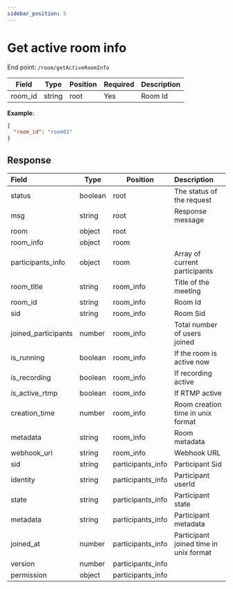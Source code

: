 ```yaml
---
sidebar_position: 5
---
```


# Get active room info

End point: `/room/getActiveRoomInfo`

| Field   | Type   | Position | Required | Description |
| ------- | ------ | -------- | :------- | ----------- |
| room_id | string | root     | Yes      | Room Id     |

**Example**:

```json
{
  "room_id": "room01"
}
```

## Response

| Field               | Type    | Position          | Description                            |
| :------------------ | ------- | ----------------- | :------------------------------------- |
| status              | boolean | root              | The status of the request              |
| msg                 | string  | root              | Response message                       |
| room                | object  | root              |                                        |
| room_info           | object  | room              |                                        |
| participants_info   | object  | room              | Array of current participants          |
| room_title          | string  | room_info         | Title of the meeting                   |
| room_id             | string  | room_info         | Room Id                                |
| sid                 | string  | room_info         | Room Sid                               |
| joined_participants | number  | room_info         | Total number of users joined           |
| is_running          | boolean | room_info         | If the room is active now              |
| is_recording        | boolean | room_info         | If recording active                    |
| is_active_rtmp      | boolean | room_info         | If RTMP active                         |
| creation_time       | number  | room_info         | Room creation time in unix format      |
| metadata            | string  | room_info         | Room metadata                          |
| webhook_url         | string  | room_info         | Webhook URL                            |
| sid                 | string  | participants_info | Participant Sid                        |
| identity            | string  | participants_info | Participant userId                     |
| state               | string  | participants_info | Participant state                      |
| metadata            | string  | participants_info | Participant metadata                   |
| joined_at           | number  | participants_info | Participant joined time in unix format |
| version             | number  | participants_info |                                        |
| permission          | object  | participants_info |                                        |
